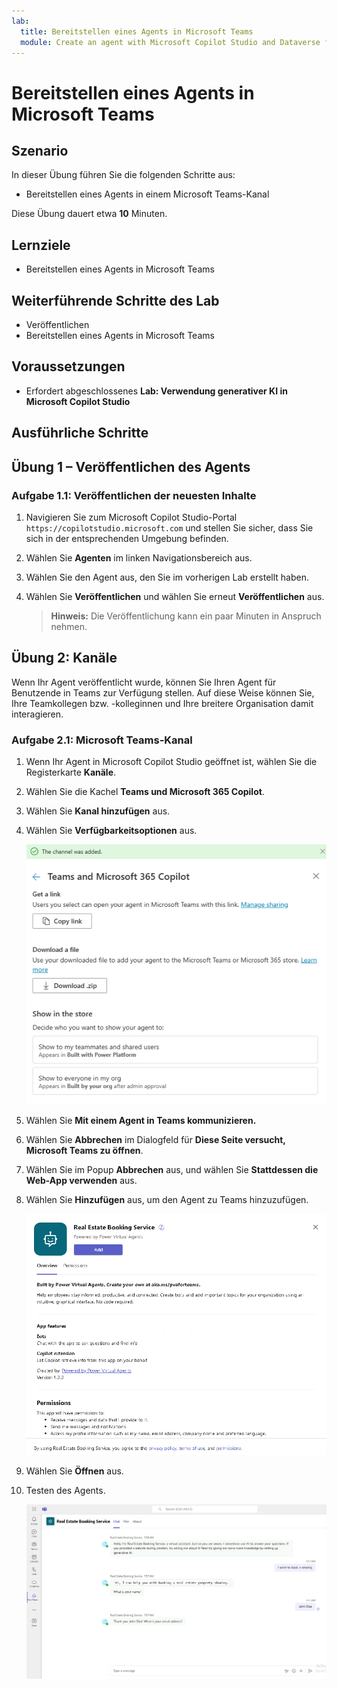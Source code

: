 ```yaml
---
lab:
  title: Bereitstellen eines Agents in Microsoft Teams
  module: Create an agent with Microsoft Copilot Studio and Dataverse for Teams
---
```


# Bereitstellen eines Agents in Microsoft Teams

## Szenario

In dieser Übung führen Sie die folgenden Schritte aus:

- Bereitstellen eines Agents in einem Microsoft Teams-Kanal

Diese Übung dauert etwa **10** Minuten.

## Lernziele

- Bereitstellen eines Agents in Microsoft Teams

## Weiterführende Schritte des Lab

- Veröffentlichen
- Bereitstellen eines Agents in Microsoft Teams
  
## Voraussetzungen

- Erfordert abgeschlossenes **Lab: Verwendung generativer KI in Microsoft Copilot Studio**

## Ausführliche Schritte

## Übung 1 – Veröffentlichen des Agents

### Aufgabe 1.1: Veröffentlichen der neuesten Inhalte

1. Navigieren Sie zum Microsoft Copilot Studio-Portal `https://copilotstudio.microsoft.com` und stellen Sie sicher, dass Sie sich in der entsprechenden Umgebung befinden.

1. Wählen Sie **Agenten** im linken Navigationsbereich aus.

1. Wählen Sie den Agent aus, den Sie im vorherigen Lab erstellt haben.

1. Wählen Sie **Veröffentlichen** und wählen Sie erneut **Veröffentlichen** aus.
   > **Hinweis:** Die Veröffentlichung kann ein paar Minuten in Anspruch nehmen.

## Übung 2: Kanäle

Wenn Ihr Agent veröffentlicht wurde, können Sie Ihren Agent für Benutzende in Teams zur Verfügung stellen. Auf diese Weise können Sie, Ihre Teamkollegen bzw. -kolleginnen und Ihre breitere Organisation damit interagieren.

### Aufgabe 2.1: Microsoft Teams-Kanal

1. Wenn Ihr Agent in Microsoft Copilot Studio geöffnet ist, wählen Sie die Registerkarte **Kanäle**.

1. Wählen Sie die Kachel **Teams und Microsoft 365 Copilot**.

1. Wählen Sie **Kanal hinzufügen** aus.

1. Wählen Sie **Verfügbarkeitsoptionen** aus.

    ![Screenshot der Verfügbarkeitsoptionen des Teams-Kanals.](../media/teams-availability-options.png)

1. Wählen Sie **Mit einem Agent in Teams kommunizieren.**

1. Wählen Sie **Abbrechen** im Dialogfeld für **Diese Seite versucht, Microsoft Teams zu öffnen**.

1. Wählen Sie im Popup **Abbrechen** aus, und wählen Sie **Stattdessen die Web-App verwenden** aus.

1. Wählen Sie **Hinzufügen** aus, um den Agent zu Teams hinzuzufügen.

    ![Screenshot des Dialogs zum Hinzufügen der App zu Teams.](../media/teams-add-app.png)

1. Wählen Sie **Öffnen** aus.

1. Testen des Agents.

    ![Screenshot des Agents in Teams.](../media/teams-copilot.png)
